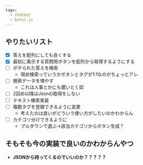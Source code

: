 ```yaml
---
tags:
  - chatbot
  - botui.js
---
```


## やりたいリスト
- [x] 答えを配列にしても良くする
- [x] 最初に表示する質問用ボタンを配列から取得するようにする
- [ ] ポチられた答えを検索
	- 現状検索っていうかボタンとタグが1:1なのがちょっとアレ
- [ ] 検索データを増やす
	- これは人事とかにも聞いとく奴
- [ ] 2回め以降はJsonの取得をしない
- [ ] テキスト検索実装
- [ ] 複数タグを登録できるように変更
	- 考えたのは良いがどういう使い方がしたいのかわからん
- [ ] カテゴリ分けできるように
	- プルダウンで選ぶ→該当カテゴリからボタン生成？


## そもそも今の実装で良いのかわからんやつ
- **JSONから持ってくるのでいいのか？？？？？**
